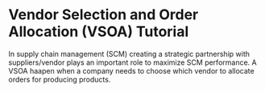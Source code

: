 # Vendor Selection and Order Allocation (VSOA) Tutorial

In supply chain management (SCM) creating a strategic partnership with suppliers/vendor plays an important role to maximize SCM performance. A VSOA haapen when a company needs to choose which vendor to allocate orders for producing products. 
